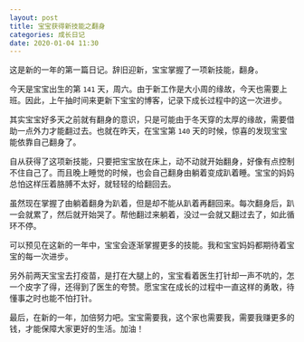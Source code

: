 ```yaml
---
layout: post
title: 宝宝获得新技能之翻身
categories: 成长日记
date: 2020-01-04 11:30
---
```


这是新的一年的第一篇日记。辞旧迎新，宝宝掌握了一项新技能，翻身。

<!--more-->

今天是宝宝出生的第 `141` 天，周六。由于新工作是大小周的缘故，今天也需要上班。因此，上午抽时间来更新下宝宝的博客，记录下成长过程中的这一次进步。

其实宝宝好多天之前就有翻身的意识，只是可能由于冬天穿的太厚的缘故，需要借助一点外力才能翻过去。也就在昨天，在宝宝第 `140` 天的时候，惊喜的发现宝宝能依靠自己翻身了。

自从获得了这项新技能，只要把宝宝放在床上，动不动就开始翻身，好像有点控制不住自己了。而且晚上睡觉的时候，也会自己翻身由躺着变成趴着睡。宝宝的妈妈总怕这样压着胳膊不太好，就轻轻的给翻回去。

虽然现在掌握了由躺着翻身为趴着，但是却不能从趴着再翻回来。每次翻身后，趴一会就累了，然后就开始哭了。帮他翻过来躺着，没过一会就又翻过去了，如此循环不停。

可以预见在这新的一年中，宝宝会逐渐掌握更多的技能。我和宝宝妈妈都期待着宝宝的每一次进步。

另外前两天宝宝去打疫苗，是打在大腿上的，宝宝看着医生打针却一声不吭的，怎一个皮字了得，还得到了医生的夸赞。愿宝宝在成长的过程中一直这样的勇敢，待懂事之时也能不怕打针。

最后，在新的一年，加倍努力吧。宝宝需要我，这个家也需要我，需要我赚更多的钱，才能保障大家更好的生活。加油！
